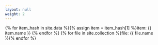 ```yaml
---
layout: null
weight: 2
---
```

{% for item_hash in site.data %}{% assign item = item_hash[1] %}item: {{ item.name }} {% endfor %}
{% for file in site.collection %}file: {{ file.name }}{% endfor %}
